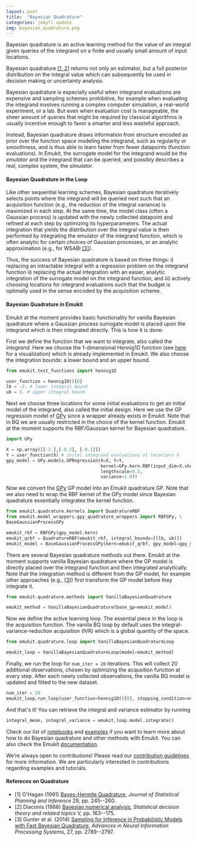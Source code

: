 ```yaml
---
layout: post
title:  "Bayesian Quadrature"
categories: jekyll update
img: bayesian_quadrature.png
---
```


Bayesian quadrature is an active learning method for the value of an integral given queries of the integrand 
on a finite and usually small amount of input locations.

Bayesian quadrature [[1, 2]](#refereces-on-quadrature) returns not only an estimator, but a full posterior distribution on the integral value
which can subsequently be used in decision making or uncertainty analysis.

Bayesian quadrature is especially useful when integrand evaluations are expensive and sampling schemes 
prohibitive, for example when evaluating the integrand involves running a complex computer simulation, a real-world experiment,
or a lab. But even when evaluation cost is manageable, the sheer amount of queries that might be required by classical 
algorithms is usually incentive enough to favor a smarter and less wasteful approach.

Instead, Bayesian quadrature draws information from structure encoded as prior over the function space modeling the integrand, 
such as regularity or smoothness, and is thus able to learn faster from fewer datapoints (function evaluations). 
In Emukit, the surrogate model for the integrand would be the *emulator* and the integrand that can be queried, and
 possibly describes a real, complex system, the *simulator*.

#### Bayesian Quadrature in the Loop

Like other sequential learning schemes, Bayesian quadrature iteratively selects points where the integrand will be queried 
next such that an acquisition function (e.g., the reduction of the integral variance) is maximized in each step. 
At the same time, the model class (often a Gaussian process) is updated with the newly collected datapoint and 
refined at each step by optimizing its hyperparameters. 
The actual integration that yields the distribution over the integral value is then performed by integrating the emulator
of the integrand function, which is often analytic for certain choices of Gaussian processes, or 
an analytic approximation (e.g., for WSABI [[3]](#refereces-on-quadrature)). 

Thus, the success of Bayesian quadrature is based on three things: i) replacing an intractable integral with a regression 
problem on the integrand function ii) replacing the actual integration with an easier, analytic integration of the surrogate model
on the integrand function, and iii) actively choosing locations for integrand evaluations such that the budget is optimally used
in the sense encoded by the acquisition scheme.

#### Bayesian Quadrature in Emukit
Emukit at the moment provides basic functionality for vanilla Bayesian quadrature where a Gaussian process surrogate model is placed upon 
the integrand which is then integrated directly. 
This is how it is done:

First we define the function that we want to integrate, also called the *integrand*. Here we choose the 1-dimensional
Hennig1D function (see [here](http://nbviewer.jupyter.org/github/amzn/emukit/blob/develop/notebooks/Emukit-tutorial-Bayesian-quadrature-introduction.ipynb) 
for a visualization) which is already implemented in Emukit. We also choose the integration bounds: a lower bound and an upper bound.

```python
from emukit.test_functions import hennig1D

user_function = hennig1D()[0]
lb = -3. # lower integral bound
ub = 3. # upper integral bound
```

Next we choose three locations for some initial evaluations to get an initial model of the integrand, also called the initial design.
Here we use the GP regression model of [GPy](https://github.com/SheffieldML/GPy) since a wrapper already exists in Emukit. Note that in BQ we are usually restricted
in the choice of the kernel function. Emukit at the moment supports the RBF/Gaussian kernel for Bayesian quadrature.

```python
import GPy

X = np.array([[-2.],[-0.5], [-0.1]])
Y = user_function(X) # inital integrand evaluations at locations X 
gpy_model = GPy.models.GPRegression(X=X, Y=Y, 
                                    kernel=GPy.kern.RBF(input_dim=X.shape[1], 
                                    lengthscale=0.5, 
                                    variance=1.0))
```

Now we convert the [GPy](https://github.com/SheffieldML/GPy) GP model into an Emukit quadrature GP. 
Note that we also need to wrap the RBF kernel of the GPy model since Bayesian quadrature essentially integrates the kernel function. 

```python
from emukit.quadrature.kernels import QuadratureRBF
from emukit.model_wrappers.gpy_quadrature_wrappers import RBFGPy, \
BaseGaussianProcessGPy

emukit_rbf = RBFGPy(gpy_model.kern)
emukit_qrbf = QuadratureRBF(emukit_rbf, integral_bounds=[(lb, ub)])
emukit_model = BaseGaussianProcessGPy(kern=emukit_qrbf, gpy_model=gpy_model)
```

There are several Bayesian quadrature methods out there. Emukit at the moment supports vanilla Bayesian quadrature where
the GP model is directly placed over the integrand function and then integrated analytically. Note that the integration method is different from the GP model,
for example other approaches (e.g., [[3]](#refereces-on-quadrature)) first transform the GP model before they integrate it.

```python
from emukit.quadrature.methods import VanillaBayesianQuadrature

emukit_method = VanillaBayesianQuadrature(base_gp=emukit_model)
```

Now we define the active learning loop. The essential piece in the loop is the acquisition function. The vanilla BQ loop 
by default uses the integral-variance-reduction acquisition (IVR) which is a global quantity of the space.

```python
from emukit.quadrature.loop import VanillaBayesianQuadratureLoop

emukit_loop = VanillaBayesianQuadratureLoop(model=emukit_method)
```

Finally, we run the loop for `num_iter = 20` iterations. This will collect 20 additional observations, chosen by 
optimizing the acqusition function at every step. After each newly collected observations, the vanilla BQ model is updated 
and fitted to the new dataset.

```python                           
num_iter = 20          
emukit_loop.run_loop(user_function=hennig1D()[0], stopping_condition=num_iter)
```

And that's it! You can retrieve the integral and variance estimator by running
 
```python
integral_mean, integral_variance = emukit_loop.model.integrate()
``` 



Check our list of [notebooks](http://nbviewer.jupyter.org/github/amzn/emukit/blob/develop/notebooks/index.ipynb) and [examples](https://github.com/amzn/emukit/tree/develop/emukit/examples) if you want to learn more about how to do Bayesian quadrature and other methods with Emukit. You can also check the Emukit [documentation](https://emukit.readthedocs.io/en/latest/).

We’re always open to contributions! Please read our [contribution guidelines](https://github.com/amzn/emukit/blob/develop/CONTRIBUTING.md) for more information. We are particularly interested in contributions
regarding examples and tutorials.

#### Refereces on Quadrature

- [1] O'Hagan (1991) [Bayes-Hermite Quadrature](https://www.sciencedirect.com/science/article/pii/037837589190002V), *Journal of Statistical Planning and Inference* 29, pp. 245--260.
- [2] Diaconis (1988) [Bayesian numerical analysis](http://probabilistic-numerics.org/assets/pdf/Diaconis_1988.pdf), *Statistical decision theory and related topics* V, pp. 163--175.
- [3] Gunter et al. (2014) [Sampling for Inference in Probabilistic Models with Fast Bayesian Quadrature](https://papers.nips.cc/paper/5483-sampling-for-inference-in-probabilistic-models-with-fast-bayesian-quadrature), *Advances in Neural Information Processing Systems*, 27, pp. 2789--2797.

